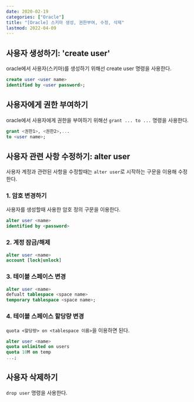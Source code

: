 ```yaml
---
date: 2020-02-19
categories: ["Oracle"]
title: "[Oracle] 스키마 생성, 권한부여, 수정, 삭제"
lastmod: 2022-04-09
---
```


## 사용자 생성하기: 'create user'
 oracle에서 사용자(스키마)를 생성하기 위해선 create user 
명령을 사용한다.  
``` sql
create user <user name>
identified by <user password>;
```
 
## 사용자에게 권한 부여하기
oracle에서 사용자에게 권한을 부여하기 위해선 `grant ... to ...`
명령을 사용한다.  
``` sql
grant <권한1>, <권한2>,...
to <user name>;
```  

## 사용자 관련 사항 수정하기: alter user  
사용자 계정과 관련된 사항을 수정할때는 `alter user`로 시작하는 
구문을 이용해 수정한다.  
### 1. 암호 변경하기
사용자를 생성할때 사용한 암호 정의 구문을 이용한다.  
``` sql
alter user <name>
identified by <password>
```  
### 2. 계정 잠금/해제
``` sql
alter user <name>
account [lock|unlock]
```  
### 3. 테이블 스페이스 변경
``` sql
alter user <name>
defualt tablespace <space name>
temporary tablespace <space name>;
```  
### 4. 테이블 스페이스 할당량 변경
`quota <할당량> on <tablespace 이름>`을 이용하면 된다.  
``` sql
alter user <name>
quota unlimited on users
quota 10M on temp
...;
```  
  
## 사용자 삭제하기
`drop user` 명령을 사용한다.